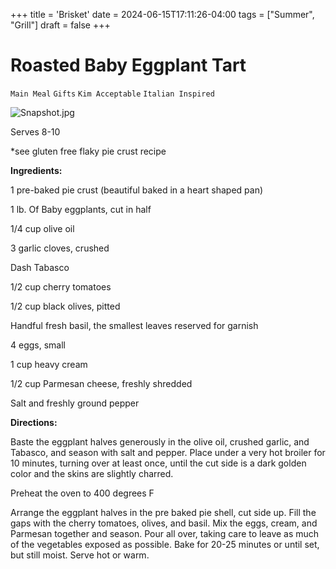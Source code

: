 +++
title = 'Brisket'
date = 2024-06-15T17:11:26-04:00
tags = ["Summer", "Grill"]
draft = false
+++
# Roasted Baby Eggplant Tart

`Main Meal` `Gifts` `Kim Acceptable` `Italian Inspired`

![Snapshot.jpg](image/Snapshot.jpg)

Serves 8-10

*see gluten free flaky pie crust recipe

**Ingredients:**

1 pre-baked pie crust (beautiful baked in a heart shaped pan)

1 lb. Of Baby eggplants, cut in half

1/4 cup olive oil

3 garlic cloves, crushed

Dash Tabasco

1/2 cup cherry tomatoes 

1/2 cup black olives, pitted

Handful fresh basil, the smallest leaves reserved for garnish

4 eggs, small

1 cup heavy cream

1/2 cup Parmesan cheese, freshly shredded 

Salt and freshly ground pepper

**Directions:**

Baste the eggplant halves generously in the olive oil, crushed garlic, and Tabasco, and season with salt and pepper. Place under a very hot broiler for 10 minutes, turning over at least once, until the cut side is a dark golden color and the skins are slightly charred. 

Preheat the oven to 400 degrees F

Arrange the eggplant halves in the pre baked pie shell, cut side up. Fill the gaps with the cherry tomatoes, olives, and basil. Mix the eggs, cream, and Parmesan together and season. Pour all over, taking care to leave as much of the vegetables exposed as possible. Bake for 20-25 minutes or until set, but still moist. Serve hot or warm. 
